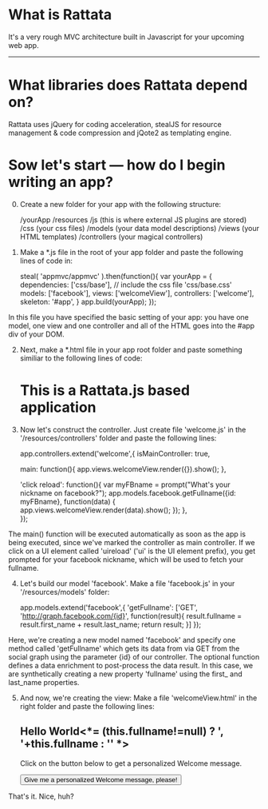 # What is Rattata
It's a very rough MVC architecture built in Javascript for your upcoming web app.

* * *

# What libraries does Rattata depend on?
Rattata uses jQuery for coding acceleration, stealJS for resource management & code compression and jQote2 as templating engine.

# Sow let's start — how do I begin writing an app?
0. Create a new folder for your app with the following structure:
	
	/yourApp
	  /resources
	    /js (this is where external JS plugins are stored)
	    /css (your css files)
	    /models (your data model descriptions)
	    /views (your HTML templates)
	    /controllers (your magical controllers)
    
1. Make a *.js file in the root of your app folder and paste the following lines of code in:
	
	steal( 'appmvc/appmvc' ).then(function(){
	  var yourApp = {
			dependencies:	['css/base'], // include the css file 'css/base.css'
			models:			  ['facebook'],
			views:			  ['welcomeView'],
			controllers:	['welcome'],
	    skeleton:		'#app',
		}
		app.build(yourApp);
	});
	
In this file you have specified the basic setting of your app: you have one model, one view and one controller and all of the HTML goes into the #app div of your DOM.

2. Next, make a *.html file in your app root folder and paste something similiar to the following lines of code:
	
	<!doctype html>
	<html>
	  <head>
		</head>
		<body>
			<h1>This is a Rattata.js based application</h1>
	        <div id="app"></div>
			<script type="text/javascript" src="../steal/steal.js?appmvcdemo/appmvcdemo.js">
	        </script>
		</body>
	</html>

3. Now let's construct the controller. Just create file 'welcome.js' in the '/resources/controllers' folder and paste the following lines:
	
	app.controllers.extend('welcome',{
	isMainController: true,
	
	main: function(){
	app.views.welcomeView.render({}).show();
	},
	
	'click reload': function(){
	var myFBname = prompt("What's your nickname on facebook?");
	app.models.facebook.getFullname({id: myFBname}, function(data) { 
	app.views.welcomeView.render(data).show();
	});
	},	
	});
	
The main() function will be executed automatically as soon as the app is being executed, since we've marked the controller as main controller. If we click on a UI element called 'uireload' ('ui' is the UI element prefix), you get prompted for your facebook nickname, which will be used to fetch your fullname.


4. Let's build our model 'facebook'. Make a file 'facebook.js' in your '/resources/models' folder:
	
	app.models.extend('facebook',{
	  'getFullname': ['GET', 'http://graph.facebook.com/{id}', function(result){
			result.fullname = result.first_name + result.last_name;
			return result;
		}]
	});
	
Here, we're creating a new model named 'facebook' and specify one method called 'getFullname' which gets its data from via GET from the social graph using the parameter {id} of our controller. The optional function defines a data enrichment to post-process the data result. In this case, we are synthetically creating a new property 'fullname' using the first_ and last_name properties.

5. And now, we're creating the view: Make a file 'welcomeView.html' in the right folder and paste the following lines:
	
	<h2>Hello World<*= (this.fullname!=null) ? ', '+this.fullname : '' *></h2>
	<p>Click on the button below to get a personalized Welcome message.</p>
	<button class="uireload">Give me a personalized Welcome message, please!</button>

That's it. Nice, huh?